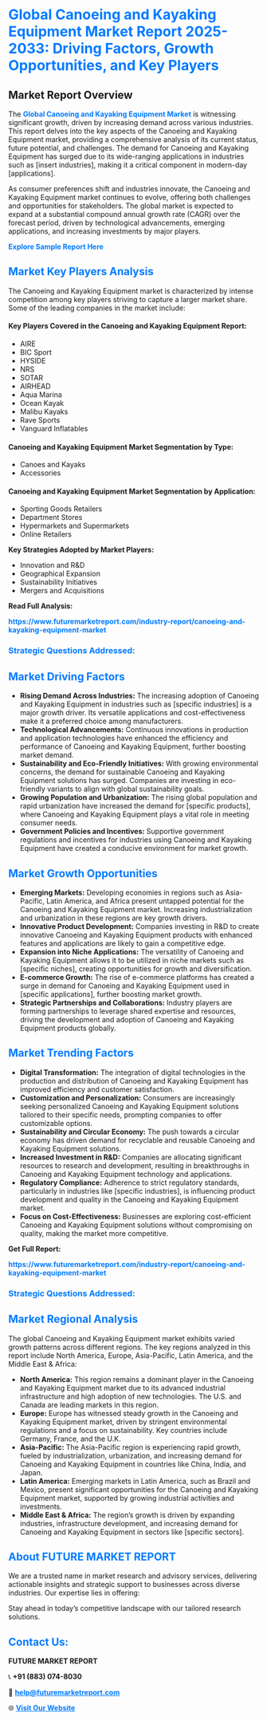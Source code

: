 <h1 style="color: #007BFF;">Global Canoeing and Kayaking Equipment Market Report 2025-2033: Driving Factors, Growth Opportunities, and Key Players</h1>

<section id="overview">
<h2>Market Report Overview</h2>
<p>The <a href="https://www.futuremarketreport.com/industry-report/canoeing-and-kayaking-equipment-market" style="color: #007BFF; text-decoration: none;"><strong>Global Canoeing and Kayaking Equipment Market</strong></a> is witnessing significant growth, driven by increasing demand across various industries. This report delves into the key aspects of the Canoeing and Kayaking Equipment market, providing a comprehensive analysis of its current status, future potential, and challenges. The demand for Canoeing and Kayaking Equipment has surged due to its wide-ranging applications in industries such as [insert industries], making it a critical component in modern-day [applications].</p>
<p>As consumer preferences shift and industries innovate, the Canoeing and Kayaking Equipment market continues to evolve, offering both challenges and opportunities for stakeholders. The global market is expected to expand at a substantial compound annual growth rate (CAGR) over the forecast period, driven by technological advancements, emerging applications, and increasing investments by major players.</p>
</section>

<section id="overview">
<p><a href="https://www.futuremarketreport.com/request-sample/reportId=64076" style="color: #007BFF; text-decoration: none;"><strong>Explore Sample Report Here</strong></a></p>
</section>

<section id="key-players">
<h2 style="color: #007BFF;">Market Key Players Analysis</h2>
<p>The Canoeing and Kayaking Equipment market is characterized by intense competition among key players striving to capture a larger market share. Some of the leading companies in the market include:</p>
<h4>Key Players Covered in the Canoeing and Kayaking Equipment Report:</h4>
<ul><li>AIRE</li><li>BIC Sport</li><li>HYSIDE</li><li>NRS</li><li>SOTAR</li><li>AIRHEAD</li><li>Aqua Marina</li><li>Ocean Kayak</li><li>Malibu Kayaks</li><li>Rave Sports</li><li>Vanguard Inflatables</li></ul>
<h4>Canoeing and Kayaking Equipment Market Segmentation by Type:</h4>
<ul><li>Canoes and Kayaks</li><li>Accessories</li></ul>

<h4>Canoeing and Kayaking Equipment Market Segmentation by Application:</h4>
<ul><li>Sporting Goods Retailers</li><li>Department Stores</li><li>Hypermarkets and Supermarkets</li><li>Online Retailers</li></ul>
<p><strong>Key Strategies Adopted by Market Players:</strong></p>
<ul>
<li>Innovation and R&D</li>
<li>Geographical Expansion</li>
<li>Sustainability Initiatives</li>
<li>Mergers and Acquisitions</li>
</ul>
</section>

<section>
<p><strong>Read Full Analysis: </strong></p><a href="https://www.futuremarketreport.com/industry-report/canoeing-and-kayaking-equipment-market" style="color: #007BFF; text-decoration: none;"><strong>https://www.futuremarketreport.com/industry-report/canoeing-and-kayaking-equipment-market</strong></a>
<h3 style="color: #007BFF;">Strategic Questions Addressed:</h3>
</section>

<section id="driving-factors">
<h2 style="color: #007BFF;">Market Driving Factors</h2>
<ul>
<li><strong>Rising Demand Across Industries:</strong> The increasing adoption of Canoeing and Kayaking Equipment in industries such as [specific industries] is a major growth driver. Its versatile applications and cost-effectiveness make it a preferred choice among manufacturers.</li>
<li><strong>Technological Advancements:</strong> Continuous innovations in production and application technologies have enhanced the efficiency and performance of Canoeing and Kayaking Equipment, further boosting market demand.</li>
<li><strong>Sustainability and Eco-Friendly Initiatives:</strong> With growing environmental concerns, the demand for sustainable Canoeing and Kayaking Equipment solutions has surged. Companies are investing in eco-friendly variants to align with global sustainability goals.</li>
<li><strong>Growing Population and Urbanization:</strong> The rising global population and rapid urbanization have increased the demand for [specific products], where Canoeing and Kayaking Equipment plays a vital role in meeting consumer needs.</li>
<li><strong>Government Policies and Incentives:</strong> Supportive government regulations and incentives for industries using Canoeing and Kayaking Equipment have created a conducive environment for market growth.</li>
</ul>
</section>

<section id="growth-opportunities">
<h2 style="color: #007BFF;">Market Growth Opportunities</h2>
<ul>
<li><strong>Emerging Markets:</strong> Developing economies in regions such as Asia-Pacific, Latin America, and Africa present untapped potential for the Canoeing and Kayaking Equipment market. Increasing industrialization and urbanization in these regions are key growth drivers.</li>
<li><strong>Innovative Product Development:</strong> Companies investing in R&D to create innovative Canoeing and Kayaking Equipment products with enhanced features and applications are likely to gain a competitive edge.</li>
<li><strong>Expansion into Niche Applications:</strong> The versatility of Canoeing and Kayaking Equipment allows it to be utilized in niche markets such as [specific niches], creating opportunities for growth and diversification.</li>
<li><strong>E-commerce Growth:</strong> The rise of e-commerce platforms has created a surge in demand for Canoeing and Kayaking Equipment used in [specific applications], further boosting market growth.</li>
<li><strong>Strategic Partnerships and Collaborations:</strong> Industry players are forming partnerships to leverage shared expertise and resources, driving the development and adoption of Canoeing and Kayaking Equipment products globally.</li>
</ul>
</section>

<section id="trending-factors">
<h2 style="color: #007BFF;">Market Trending Factors</h2>
<ul>
<li><strong>Digital Transformation:</strong> The integration of digital technologies in the production and distribution of Canoeing and Kayaking Equipment has improved efficiency and customer satisfaction.</li>
<li><strong>Customization and Personalization:</strong> Consumers are increasingly seeking personalized Canoeing and Kayaking Equipment solutions tailored to their specific needs, prompting companies to offer customizable options.</li>
<li><strong>Sustainability and Circular Economy:</strong> The push towards a circular economy has driven demand for recyclable and reusable Canoeing and Kayaking Equipment solutions.</li>
<li><strong>Increased Investment in R&D:</strong> Companies are allocating significant resources to research and development, resulting in breakthroughs in Canoeing and Kayaking Equipment technology and applications.</li>
<li><strong>Regulatory Compliance:</strong> Adherence to strict regulatory standards, particularly in industries like [specific industries], is influencing product development and quality in the Canoeing and Kayaking Equipment market.</li>
<li><strong>Focus on Cost-Effectiveness:</strong> Businesses are exploring cost-efficient Canoeing and Kayaking Equipment solutions without compromising on quality, making the market more competitive.</li>
</ul>
</section>

<section>
<p><strong>Get Full Report: </strong></p><a href="https://www.futuremarketreport.com/industry-report/canoeing-and-kayaking-equipment-market" style="color: #007BFF; text-decoration: none;"><strong>https://www.futuremarketreport.com/industry-report/canoeing-and-kayaking-equipment-market</strong></a>
<h3 style="color: #007BFF;">Strategic Questions Addressed:</h3>
</section>


<section id="regional-analysis">
<h2 style="color: #007BFF;">Market Regional Analysis</h2>
<p>The global Canoeing and Kayaking Equipment market exhibits varied growth patterns across different regions. The key regions analyzed in this report include North America, Europe, Asia-Pacific, Latin America, and the Middle East & Africa:</p>
<ul>
<li><strong>North America:</strong> This region remains a dominant player in the Canoeing and Kayaking Equipment market due to its advanced industrial infrastructure and high adoption of new technologies. The U.S. and Canada are leading markets in this region.</li>
<li><strong>Europe:</strong> Europe has witnessed steady growth in the Canoeing and Kayaking Equipment market, driven by stringent environmental regulations and a focus on sustainability. Key countries include Germany, France, and the U.K.</li>
<li><strong>Asia-Pacific:</strong> The Asia-Pacific region is experiencing rapid growth, fueled by industrialization, urbanization, and increasing demand for Canoeing and Kayaking Equipment in countries like China, India, and Japan.</li>
<li><strong>Latin America:</strong> Emerging markets in Latin America, such as Brazil and Mexico, present significant opportunities for the Canoeing and Kayaking Equipment market, supported by growing industrial activities and investments.</li>
<li><strong>Middle East & Africa:</strong> The region’s growth is driven by expanding industries, infrastructure development, and increasing demand for Canoeing and Kayaking Equipment in sectors like [specific sectors].</li>
</ul>
</section>

<footer>
<h2 style="color: #007BFF;">About FUTURE MARKET REPORT</h2>
<p>We are a trusted name in market research and advisory services, delivering actionable insights and strategic support to businesses across diverse industries. Our expertise lies in offering:</p>

<p>Stay ahead in today’s competitive landscape with our tailored research solutions.</p>

<h2 style="color: #007BFF;">Contact Us:</h2>
<p><strong>FUTURE MARKET REPORT</strong></p>
<p>📞 <strong>+91 (883) 074-8030</strong></p>
<p>📧 <strong><a href="mailto:help@futuremarketreport.com" style="color: #007BFF;">help@futuremarketreport.com</a></strong></p>
<p>🌐 <strong><a href="https://www.futuremarketreport.com/" style="color: #007BFF;">Visit Our Website</a></strong></p>
</footer>